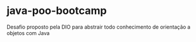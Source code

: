 # java-poo-bootcamp
Desafio proposto pela DIO para abstrair todo conhecimento de orientação a objetos com Java
